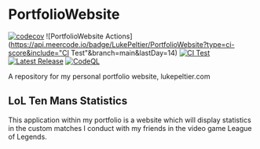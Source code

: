 # PortfolioWebsite
[![codecov](https://codecov.io/gh/LukePeltier/PortfolioWebsite/branch/main/graph/badge.svg?token=S423U69XRK)](https://codecov.io/gh/LukePeltier/PortfolioWebsite)
![PortfolioWebsite Actions](https://api.meercode.io/badge/LukePeltier/PortfolioWebsite?type=ci-score&include="CI Test"&branch=main&lastDay=14)
[![CI Test](https://github.com/LukePeltier/PortfolioWebsite/actions/workflows/django.yml/badge.svg)](https://github.com/LukePeltier/PortfolioWebsite/actions/workflows/django.yml)
[![Latest Release](https://github.com/LukePeltier/PortfolioWebsite/actions/workflows/main.yml/badge.svg)](https://github.com/LukePeltier/PortfolioWebsite/actions/workflows/main.yml)
[![CodeQL](https://github.com/LukePeltier/PortfolioWebsite/actions/workflows/codeql-analysis.yml/badge.svg)](https://github.com/LukePeltier/PortfolioWebsite/actions/workflows/codeql-analysis.yml)

A repository for my personal portfolio website, lukepeltier.com

## LoL Ten Mans Statistics
This application within my portfolio is a website which will display statistics in the custom matches I conduct with my friends in the video game League of Legends.

